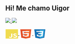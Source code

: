 ## Hi! Me chamo Uigor
 
 

<div style="display: inline_block">
  <a href="https://github.com/Uigorteodoro">
  <img height="180em" src="https://github-readme-stats.vercel.app/api?username=Uigorteodoro&show_icons=true&theme=dracula&include_all_commits=true&count_private=true"/>
  <img height="180em" src="https://github-readme-stats.vercel.app/api/top-langs/?username=Uigorteodoro&layout=compact&langs_count=7&theme=dracula"/>
</div>
<div style="display: inline_block"><br>
  <img align="center" alt="uigor-Js" height="30" width="40" src="https://raw.githubusercontent.com/devicons/devicon/master/icons/javascript/javascript-plain.svg">
  <img align="center" alt="uigor-HTML" height="30" width="40" src="https://raw.githubusercontent.com/devicons/devicon/master/icons/html5/html5-original.svg">
  <img align="center" alt="uigor-CSS" height="30" width="40" src="https://raw.githubusercontent.com/devicons/devicon/master/icons/css3/css3-original.svg">

</div>

  ##
<!--
**Uigorteodoro/Uigorteodoro** is a ✨ _special_ ✨ repository because its `README.md` (this file) appears on your GitHub profile.

Here are some ideas to get you started:

- 🔭 I’m currently working on ...
- 🌱 I’m currently learning ...
- 👯 I’m looking to collaborate on ...
- 🤔 I’m looking for help with ...
- 💬 Ask me about ...
- 📫 How to reach me: ...
- 😄 Pronouns: ...
- ⚡ Fun fact: ...
-->
